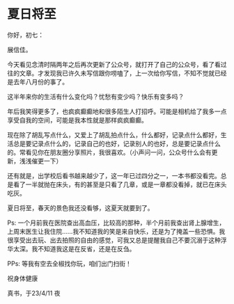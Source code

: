 # 夏日将至

你好，初七：

展信佳。

今天看见念清时隔两年之后再次更新了公众号，就打开了自己的公众号，看了看过往的文章。才发现我已许久未写信跟你唠嗑了，上一次给你写信，不知不觉就已经是去年八月份的事了。

这半年来你的生活有什么变化吗？忧愁有变少吗？快乐有变多吗？

年后我笑得更多了，也疯疯癫癫地和很多陌生人打招呼。可能是相机给了我多一点享受自我的空间，可能是我本性就是那样疯疯癫癫。

现在除了胡乱写点什么，又爱上了胡乱拍点什么，什么都好，记录点什么都好，生活总是要记录点什么的，记录自己的也好，记录别人的也好，总是要记录点什么的。常看见你在朋友圈分享照片，我很喜欢。（小声问一问，公众号什么会有更新，浅浅催更一下）

还有就是，出学校后看书越来越少了，这一年已过四分之一，一本书都没看完。总是看了一半就抛在床头，有的甚至是只看了几章，或是一章都没看掉，就已在床头吃灰。

夏日将至，春天的景色我还没看够，这夏天就要到了。

Ps: 一个月前我在医院查出高血压，比较高的那种，半个月前我查出肾上腺增生，上周末医生让我住院……我不知道我的笑是来自快乐，还是为了掩盖一些恐惧。我很享受出去玩、出去拍照的自由的感觉，可我又总是提醒我自己不要沉溺于这种浮华太深。我不知道我这是在反省，还是在反刍。

PPs: 等我有空去全椒找你玩，咱们出门扫街！

祝身体健康

真书，于23/4/11 夜

